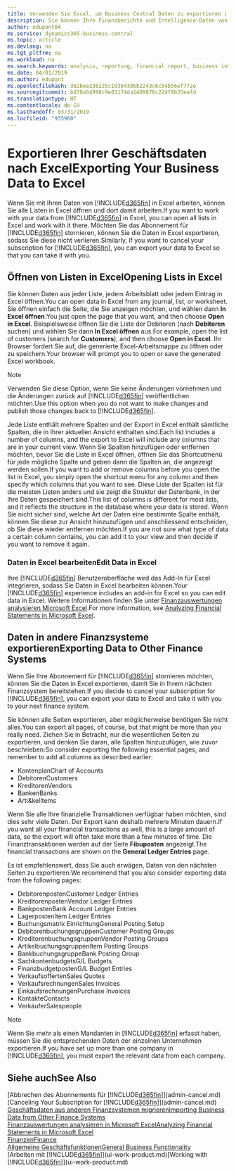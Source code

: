 ```yaml
---
title: Verwenden Sie Excel, um Business Central Daten zu exportieren | Microsoft Docs
description: Sie können Ihre Finanzberichte und Intelligence-Daten von Business Central in Excel exportieren, oder Ihre Financials Daten in Excel öffnen.
author: edupont04
ms.service: dynamics365-business-central
ms.topic: article
ms.devlang: na
ms.tgt_pltfrm: na
ms.workload: na
ms.search.keywords: analysis, reporting, financial report, business intelligence, BI, Excel
ms.date: 04/01/2019
ms.author: edupont
ms.openlocfilehash: 382bee236225c1038430bb2243c6c54b56ef772e
ms.sourcegitcommit: bd78a5d990c9e83174da1409076c22df8b35eafd
ms.translationtype: HT
ms.contentlocale: de-CH
ms.lasthandoff: 03/31/2019
ms.locfileid: "935960"
---
```

# <a name="exporting-your-business-data-to-excel"></a><span data-ttu-id="aec61-103">Exportieren Ihrer Geschäftsdaten nach Excel</span><span class="sxs-lookup"><span data-stu-id="aec61-103">Exporting Your Business Data to Excel</span></span>
<span data-ttu-id="aec61-104">Wenn Sie mit Ihren Daten von [!INCLUDE[d365fin](includes/d365fin_md.md)] in Excel arbeiten, können Sie alle Listen in Excel öffnen und dort damit arbeiten.</span><span class="sxs-lookup"><span data-stu-id="aec61-104">If you want to work with your data from [!INCLUDE[d365fin](includes/d365fin_md.md)] in Excel, you can open all lists in Excel and work with it there.</span></span> <span data-ttu-id="aec61-105">Möchten Sie das Abonnement für [!INCLUDE[d365fin](includes/d365fin_md.md)] stornieren, können Sie die Daten in Excel exportieren, sodass Sie diese nicht verlieren.</span><span class="sxs-lookup"><span data-stu-id="aec61-105">Similarly, if you want to cancel your subscription for [!INCLUDE[d365fin](includes/d365fin_md.md)], you can export your data to Excel so that you can take it with you.</span></span>

## <a name="opening-lists-in-excel"></a><span data-ttu-id="aec61-106">Öffnen von Listen in Excel</span><span class="sxs-lookup"><span data-stu-id="aec61-106">Opening Lists in Excel</span></span>
<span data-ttu-id="aec61-107">Sie können Daten aus jeder Liste, jedem Arbeitsblatt oder jedem Eintrag in Excel öffnen.</span><span class="sxs-lookup"><span data-stu-id="aec61-107">You can open data in Excel from any journal, list, or worksheet.</span></span> <span data-ttu-id="aec61-108">Sie öffnen einfach die Seite, die Sie anzeigen möchten, und wählen dann **In Excel öffnen**.</span><span class="sxs-lookup"><span data-stu-id="aec61-108">You just open the page that you want, and then choose **Open in Excel**.</span></span> <span data-ttu-id="aec61-109">Beispielsweise öffnen Sie die Liste der Debitoren (nach **Debitoren** suchen) und wählen Sie dann **In Excel öffnen** aus.</span><span class="sxs-lookup"><span data-stu-id="aec61-109">For example, open the list of customers (search for **Customers**), and then choose **Open in Excel**.</span></span> <span data-ttu-id="aec61-110">Ihr Browser fordert Sie auf, die generierte Excel-Arbeitsmappe zu öffnen oder zu speichern.</span><span class="sxs-lookup"><span data-stu-id="aec61-110">Your browser will prompt you to open or save the generated Excel workbook.</span></span>  

> [!NOTE]
> <span data-ttu-id="aec61-111">Verwenden Sie diese Option, wenn Sie keine Änderungen vornehmen und die Änderungen zurück auf [!INCLUDE[d365fin](includes/d365fin_md.md)] veröffentlichen möchten.</span><span class="sxs-lookup"><span data-stu-id="aec61-111">Use this option when you do not want to make changes and publish those changes back to [!INCLUDE[d365fin](includes/d365fin_md.md)].</span></span>  

<span data-ttu-id="aec61-112">Jede Liste enthält mehrere Spalten und der Export in Excel enthält sämtliche Spalten, die in Ihrer aktuellen Ansicht enthalten sind.</span><span class="sxs-lookup"><span data-stu-id="aec61-112">Each list includes a number of columns, and the export to Excel will include any columns that are in your current view.</span></span> <span data-ttu-id="aec61-113">Wenn Sie Spalten hinzufügen oder entfernen möchten, bevor Sie die Liste in Excel öffnen, öffnen Sie das Shortcutmenü für jede mögliche Spalte und geben dann die Spalten an, die angezeigt werden sollen.</span><span class="sxs-lookup"><span data-stu-id="aec61-113">If you want to add or remove columns before you open the list in Excel, you simply open the shortcut menu for any column and then specify which columns that you want to see.</span></span> <span data-ttu-id="aec61-114">Diese Liste der Spalten ist für die meisten Listen anders und sie zeigt die Struktur der Datenbank, in der Ihre Daten gespeichert sind.</span><span class="sxs-lookup"><span data-stu-id="aec61-114">This list of columns is different for most lists, and it reflects the structure in the database where your data is stored.</span></span> <span data-ttu-id="aec61-115">Wenn Sie nicht sicher sind, welche Art der Daten eine bestimmte Spalte enthält, können Sie diese zur Ansicht hinzuzufügen und anschliessend entscheiden, ob Sie diese wieder entfernen möchten.</span><span class="sxs-lookup"><span data-stu-id="aec61-115">If you are not sure what type of data a certain column contains, you can add it to your view and then decide if you want to remove it again.</span></span>  

### <a name="edit-data-in-excel"></a><span data-ttu-id="aec61-116">Daten in Excel bearbeiten</span><span class="sxs-lookup"><span data-stu-id="aec61-116">Edit Data in Excel</span></span>
<span data-ttu-id="aec61-117">Ihre [!INCLUDE[d365fin](includes/d365fin_md.md)] Benutzeroberfläche wird das Add-In für Excel integrieren, sodass Sie Daten in Excel bearbeiten können.</span><span class="sxs-lookup"><span data-stu-id="aec61-117">Your [!INCLUDE[d365fin](includes/d365fin_md.md)] experience includes an add-in for Excel so you can edit data in Excel.</span></span> <span data-ttu-id="aec61-118">Weitere Informationen finden Sie unter [Finanzauswertungen analysieren Microsoft Excel](finance-analyze-excel.md).</span><span class="sxs-lookup"><span data-stu-id="aec61-118">For more information, see [Analyzing Financial Statements in Microsoft Excel](finance-analyze-excel.md).</span></span>  

## <a name="exporting-data-to-other-finance-systems"></a><span data-ttu-id="aec61-119">Daten in andere Finanzsysteme exportieren</span><span class="sxs-lookup"><span data-stu-id="aec61-119">Exporting Data to Other Finance Systems</span></span>
<span data-ttu-id="aec61-120">Wenn Sie Ihre Abonnement für [!INCLUDE[d365fin](includes/d365fin_md.md)] stornieren möchten, können Sie die Daten in Excel exportieren, damit Sie in Ihrem nächsten Finanzsystem bereitstehen.</span><span class="sxs-lookup"><span data-stu-id="aec61-120">If you decide to cancel your subscription for [!INCLUDE[d365fin](includes/d365fin_md.md)], you can export your data to Excel and take it with you to your next finance system.</span></span>  

<span data-ttu-id="aec61-121">Sie können alle Seiten exportieren, aber möglicherweise benötigen Sie nicht alles.</span><span class="sxs-lookup"><span data-stu-id="aec61-121">You can export all pages, of course, but that might be more than you really need.</span></span> <span data-ttu-id="aec61-122">Ziehen Sie in Betracht, nur die wesentlichen Seiten zu exportieren, und denken Sie daran, alle Spalten hinzuzufügen, wie zuvor beschrieben:</span><span class="sxs-lookup"><span data-stu-id="aec61-122">So consider exporting the following essential pages, and remember to add all columns as described earlier:</span></span>  

* <span data-ttu-id="aec61-123">Kontenplan</span><span class="sxs-lookup"><span data-stu-id="aec61-123">Chart of Accounts</span></span>  
* <span data-ttu-id="aec61-124">Debitoren</span><span class="sxs-lookup"><span data-stu-id="aec61-124">Customers</span></span>  
* <span data-ttu-id="aec61-125">Kreditoren</span><span class="sxs-lookup"><span data-stu-id="aec61-125">Vendors</span></span>  
* <span data-ttu-id="aec61-126">Banken</span><span class="sxs-lookup"><span data-stu-id="aec61-126">Banks</span></span>  
* <span data-ttu-id="aec61-127">Arti&kel</span><span class="sxs-lookup"><span data-stu-id="aec61-127">Items</span></span>  

<span data-ttu-id="aec61-128">Wenn Sie alle Ihre finanzielle Transaktionen verfügbar haben möchten, sind dies sehr viele Daten. Der Export kann deshalb  mehrere Minuten dauern.</span><span class="sxs-lookup"><span data-stu-id="aec61-128">If you want all your financial transactions as well, this is a large amount of data, so the export will often take more than a few minutes of time.</span></span> <span data-ttu-id="aec61-129">Die Finanztransaktionen werden auf der Seite **Fibuposten** angezeigt.</span><span class="sxs-lookup"><span data-stu-id="aec61-129">The financial transactions are shown on the **General Ledger Entries** page.</span></span>  

<span data-ttu-id="aec61-130">Es ist empfehlenswert, dass Sie auch erwägen, Daten von den nächsten Seiten zu exportieren:</span><span class="sxs-lookup"><span data-stu-id="aec61-130">We recommend that you also consider exporting data from the following pages:</span></span>  

* <span data-ttu-id="aec61-131">Debitorenposten</span><span class="sxs-lookup"><span data-stu-id="aec61-131">Customer Ledger Entries</span></span>  
* <span data-ttu-id="aec61-132">Kreditorenposten</span><span class="sxs-lookup"><span data-stu-id="aec61-132">Vendor Ledger Entries</span></span>  
* <span data-ttu-id="aec61-133">Bankposten</span><span class="sxs-lookup"><span data-stu-id="aec61-133">Bank Account Ledger Entries</span></span>  
* <span data-ttu-id="aec61-134">Lagerposten</span><span class="sxs-lookup"><span data-stu-id="aec61-134">Item Ledger Entries</span></span>  
* <span data-ttu-id="aec61-135">Buchungsmatrix Einrichtung</span><span class="sxs-lookup"><span data-stu-id="aec61-135">General Posting Setup</span></span>  
* <span data-ttu-id="aec61-136">Debitorenbuchungsgruppen</span><span class="sxs-lookup"><span data-stu-id="aec61-136">Customer Posting Groups</span></span>  
* <span data-ttu-id="aec61-137">Kreditorenbuchungsgruppen</span><span class="sxs-lookup"><span data-stu-id="aec61-137">Vendor Posting Groups</span></span>  
* <span data-ttu-id="aec61-138">Artikelbuchungsgruppen</span><span class="sxs-lookup"><span data-stu-id="aec61-138">Item Posting Groups</span></span>  
* <span data-ttu-id="aec61-139">Bankbuchungsgruppe</span><span class="sxs-lookup"><span data-stu-id="aec61-139">Bank Posting Group</span></span>  
* <span data-ttu-id="aec61-140">Sachkontenbudgets</span><span class="sxs-lookup"><span data-stu-id="aec61-140">G/L Budgets</span></span>  
* <span data-ttu-id="aec61-141">Finanzbudgetposten</span><span class="sxs-lookup"><span data-stu-id="aec61-141">G/L Budget Entries</span></span>  
* <span data-ttu-id="aec61-142">Verkaufsofferten</span><span class="sxs-lookup"><span data-stu-id="aec61-142">Sales Quotes</span></span>  
* <span data-ttu-id="aec61-143">Verkaufsrechnungen</span><span class="sxs-lookup"><span data-stu-id="aec61-143">Sales Invoices</span></span>  
* <span data-ttu-id="aec61-144">Einkaufsrechnungen</span><span class="sxs-lookup"><span data-stu-id="aec61-144">Purchase Invoices</span></span>  
* <span data-ttu-id="aec61-145">Kontakte</span><span class="sxs-lookup"><span data-stu-id="aec61-145">Contacts</span></span>  
* <span data-ttu-id="aec61-146">Verkäufer</span><span class="sxs-lookup"><span data-stu-id="aec61-146">Salespeople</span></span>  

> [!NOTE]  
>   <span data-ttu-id="aec61-147">Wenn Sie mehr als einen Mandanten in [!INCLUDE[d365fin](includes/d365fin_md.md)] erfasst haben, müssen Sie die entsprechenden Daten der einzelnen Unternehmen exportieren.</span><span class="sxs-lookup"><span data-stu-id="aec61-147">If you have set up more than one company in [!INCLUDE[d365fin](includes/d365fin_md.md)], you must export the relevant data from each company.</span></span>

## <a name="see-also"></a><span data-ttu-id="aec61-148">Siehe auch</span><span class="sxs-lookup"><span data-stu-id="aec61-148">See Also</span></span>
<span data-ttu-id="aec61-149">[Abbrechen des Abonnements für [!INCLUDE[d365fin](includes/d365fin_md.md)]](admin-cancel.md)</span><span class="sxs-lookup"><span data-stu-id="aec61-149">[Canceling Your Subscription for [!INCLUDE[d365fin](includes/d365fin_md.md)]](admin-cancel.md)</span></span>  
[<span data-ttu-id="aec61-150">Geschäftsdaten aus anderen Finanzsystemen migrieren</span><span class="sxs-lookup"><span data-stu-id="aec61-150">Importing Business Data from Other Finance Systems</span></span>](across-import-data-configuration-packages.md)  
[<span data-ttu-id="aec61-151">Finanzauswertungen analysieren in Microsoft Excel</span><span class="sxs-lookup"><span data-stu-id="aec61-151">Analyzing Financial Statements in Microsoft Excel</span></span>](finance-analyze-excel.md)  
[<span data-ttu-id="aec61-152">Finanzen</span><span class="sxs-lookup"><span data-stu-id="aec61-152">Finance</span></span>](finance.md)  
[<span data-ttu-id="aec61-153">Allgemeine Geschäftsfunktionen</span><span class="sxs-lookup"><span data-stu-id="aec61-153">General Business Functionality</span></span>](ui-across-business-areas.md)  
<span data-ttu-id="aec61-154">[Arbeiten mit [!INCLUDE[d365fin](includes/d365fin_md.md)]](ui-work-product.md)</span><span class="sxs-lookup"><span data-stu-id="aec61-154">[Working with [!INCLUDE[d365fin](includes/d365fin_md.md)]](ui-work-product.md)</span></span>  
